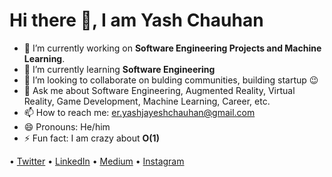 
# Hi there 👋, I am Yash Chauhan
<!--
**iyashjayesh/iyashjayesh** is a ✨ _special_ ✨ repository because its `README.md` (this file) appears on your GitHub profile.
-->

- 🔭 I’m currently working on **Software Engineering Projects and Machine Learning**. 
- 🌱 I’m currently learning **Software Engineering**
- 👯 I’m looking to collaborate on bulding communities, building startup 😉
- 💬 Ask me about Software Engineering, Augmented Reality, Virtual Reality, Game Development, Machine Learning, Career, etc.
- 📫 How to reach me: [er.yashjayeshchauhan@gmail.com](mailto:er.yashjayeshchauhan@gmail.com)
- 😄 Pronouns: He/him
- ⚡ Fun fact: I am crazy about **O(1)**


• [Twitter](https://twitter.com/iyashjayesh) • [LinkedIn](https://www.linkedin.com/in/iyashjayesh/) • [Medium](https://medium.com/@iyashjayesh) • [Instagram](https://www.instagram.com/iyashjayesh/?hl=en)



